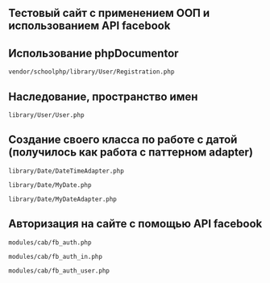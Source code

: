 ## Тестовый сайт с применением ООП и использованием API facebook

## Использование phpDocumentor
`vendor/schoolphp/library/User/Registration.php`

## Наследование, пространство имен
`library/User/User.php`

## Создание своего класса по работе с датой (получилось как работа c паттерном adapter)
`library/Date/DateTimeAdapter.php`

`library/Date/MyDate.php`

`library/Date/MyDateAdapter.php`


## Авторизация на сайте с помощью API facebook
`modules/cab/fb_auth.php`

`modules/cab/fb_auth_in.php`

`modules/cab/fb_auth_user.php`
